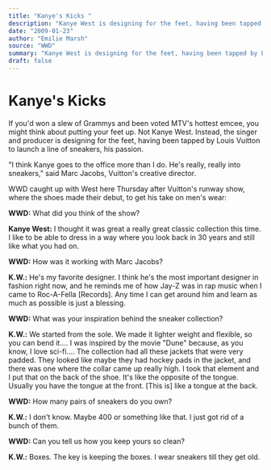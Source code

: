 ```yaml
---
title: "Kanye's Kicks "
description: "Kanye West is designing for the feet, having been tapped by Louis Vuitton to launch a line of sneakers. \"He's really, really into sneakers,\" Marc Jacobs says. I think he's the most important designer ..."
date: "2009-01-23"
author: "Emilie Marsh"
source: "WWD"
summary: "Kanye West is designing for the feet, having been tapped by Louis Vuitton to launch a line of sneakers. \"He's really, really into sneakers,\" Marc Jacobs says. I think he's the most important designer in fashion right now."
draft: false
---
```


# Kanye's Kicks 

If you'd won a slew of Grammys and been voted MTV's hottest emcee, you might think about putting your feet up. Not Kanye West. Instead, the singer and producer is designing for the feet, having been tapped by Louis Vuitton to launch a line of sneakers, his passion.

"I think Kanye goes to the office more than I do. He's really, really into sneakers," said Marc Jacobs, Vuitton's creative director.

WWD caught up with West here Thursday after Vuitton's runway show, where the shoes made their debut, to get his take on men's wear:

**WWD:** What did you think of the show?

**Kanye West:** I thought it was great a really great classic collection this time. I like to be able to dress in a way where you look back in 30 years and still like what you had on.

**WWD:** How was it working with Marc Jacobs?

**K.W.:** He's my favorite designer. I think he's the most important designer in fashion right now, and he reminds me of how Jay-Z was in rap music when I came to Roc-A-Fella [Records]. Any time I can get around him and learn as much as possible is just a blessing.

**WWD:** What was your inspiration behind the sneaker collection?

**K.W.:** We started from the sole. We made it lighter weight and flexible, so you can bend it.... I was inspired by the movie "Dune" because, as you know, I love sci-fi.... The collection had all these jackets that were very padded. They looked like maybe they had hockey pads in the jacket, and there was one where the collar came up really high. I took that element and I put that on the back of the shoe. It's like the opposite of the tongue. Usually you have the tongue at the front. [This is] like a tongue at the back.

**WWD:** How many pairs of sneakers do you own?

**K.W.:** I don't know. Maybe 400 or something like that. I just got rid of a bunch of them.

**WWD:** Can you tell us how you keep yours so clean?

**K.W.:** Boxes. The key is keeping the boxes. I wear sneakers till they get old.
